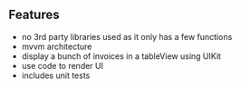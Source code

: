 ## Features

* no 3rd party libraries used as it only has a few functions
* mvvm architecture
* display a bunch of invoices in a tableView using UIKit
* use code to render UI
* includes unit tests